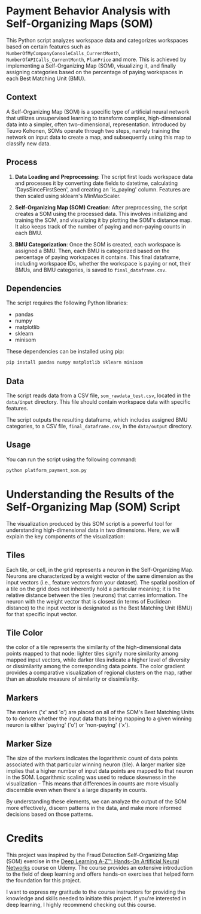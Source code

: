 # Payment Behavior Analysis with Self-Organizing Maps (SOM)

This Python script analyzes workspace data and categorizes workspaces based on certain features such as `NumberOfMyCompanyConsoleCalls_CurrentMonth`, `NumberOfAPICalls_CurrentMonth`, `PlanPrice` and more. This is achieved by implementing a Self-Organizing Map (SOM), visualizing it, and finally assigning categories based on the percentage of paying workspaces in each Best Matching Unit (BMU).

## Context

A Self-Organizing Map (SOM) is a specific type of artificial neural network that utilizes unsupervised learning to transform complex, high-dimensional data into a simpler, often two-dimensional, representation. Introduced by Teuvo Kohonen, SOMs operate through two steps, namely training the network on input data to create a map, and subsequently using this map to classify new data.

## Process

1. **Data Loading and Preprocessing**: The script first loads workspace data and processes it by converting date fields to datetime, calculating 'DaysSinceFirstSeen', and creating an 'is_paying' column. Features are then scaled using sklearn's MinMaxScaler.

2. **Self-Organizing Map (SOM) Creation**: After preprocessing, the script creates a SOM using the processed data. This involves initializing and training the SOM, and visualizing it by plotting the SOM's distance map. It also keeps track of the number of paying and non-paying counts in each BMU.

3. **BMU Categorization**: Once the SOM is created, each workspace is assigned a BMU. Then, each BMU is categorized based on the percentage of paying workspaces it contains. This final dataframe, including workspace IDs, whether the workspace is paying or not, their BMUs, and BMU categories, is saved to `final_dataframe.csv`.

## Dependencies

The script requires the following Python libraries:

- pandas
- numpy
- matplotlib
- sklearn
- minisom

These dependencies can be installed using pip:

```sh
pip install pandas numpy matplotlib sklearn minisom
```

## Data

The script reads data from a CSV file, `som_rawdata_test.csv`, located in the `data/input` directory. This file should contain workspace data with specific features.

The script outputs the resulting dataframe, which includes assigned BMU categories, to a CSV file, `final_dataframe.csv`, in the `data/output` directory.

## Usage

You can run the script using the following command:

```sh
python platform_payment_som.py
```

# Understanding the Results of the Self-Organizing Map (SOM) Script

The visualization produced by this SOM script is a powerful tool for understanding high-dimensional data in two dimensions. Here, we will explain the key components of the visualization:

## Tiles
Each tile, or cell, in the grid represents a neuron in the Self-Organizing Map. Neurons are characterized by a weight vector of the same dimension as the input vectors (i.e., feature vectors from your dataset). The spatial position of a tile on the grid does not inherently hold a particular meaning; it is the relative distance between the tiles (neurons) that carries information. The neuron with the weight vector that is closest (in terms of Euclidean distance) to the input vector is designated as the Best Matching Unit (BMU) for that specific input vector. 

## Tile Color
the color of a tile represents the similarity of the high-dimensional data points mapped to that node: lighter tiles signify more similarity among mapped input vectors, while darker tiles indicate a higher level of diversity or dissimilarity among the corresponding data points. The color gradient provides a comparative visualization of regional clusters on the map, rather than an absolute measure of similarity or dissimilarity.

## Markers
The markers ('x' and 'o') are placed on all of the SOM's Best Matching Units to to denote whether the input data thats being mapping to a given winning neuron is either 'paying' ('o') or 'non-paying' ('x').

## Marker Size
The size of the markers indicates the logarithmic count of data points associated with that particular winning neuron (tile). A larger marker size implies that a higher number of input data points are mapped to that neuron in the SOM. Logarithmic scaling was used to reduce skewness in the visualization - This means that differences in counts are more visually discernible even when there's a large disparity in counts. 

By understanding these elements, we can analyze the output of the SOM more effectively, discern patterns in the data, and make more informed decisions based on those patterns.

# Credits

This project was inspired by the Fraud Detection Self-Organizing Map (SOM) exercise in the [Deep Learning A-Z™: Hands-On Artificial Neural Networks](https://www.udemy.com/course/deeplearning/) course on Udemy. The course provides an extensive introduction to the field of deep learning and offers hands-on exercises that helped form the foundation for this project.

I want to express my gratitude to the course instructors for providing the knowledge and skills needed to initiate this project. If you're interested in deep learning, I highly recommend checking out this course.



